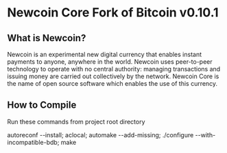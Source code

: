 Newcoin Core Fork of Bitcoin v0.10.1
=====================================



What is Newcoin?
----------------

Newcoin is an experimental new digital currency that enables instant payments to
anyone, anywhere in the world. Newcoin uses peer-to-peer technology to operate
with no central authority: managing transactions and issuing money are carried
out collectively by the network. Newcoin Core is the name of open source
software which enables the use of this currency.


How to Compile
-------------------
Run these commands from project root directory

autoreconf --install;
aclocal;
automake --add-missing;
./configure --with-incompatible-bdb;
make



